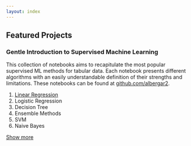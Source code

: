 ```yaml
---
layout: index
---
```


## Featured Projects

### Gentle Introduction to Supervised Machine Learning
This collection of notebooks aims to recapitulate the most popular supervised ML methods for tabular data. Each notebook presents different algorithms with an easily understandable definition of their strengths and limitations. These notebooks can be found at [github.com/albergar2](https://github.com/albergar2/data_science_material/tree/master/ML/supervised). 

1.  [Linear Regression](./projects/intro-ml/01-linear_regression.html)
1.  Logistic Regression
1.  Decision Tree
1.  Ensemble Methods
1.  SVM
1.  Naive Bayes


[Show more](./projects.html)

